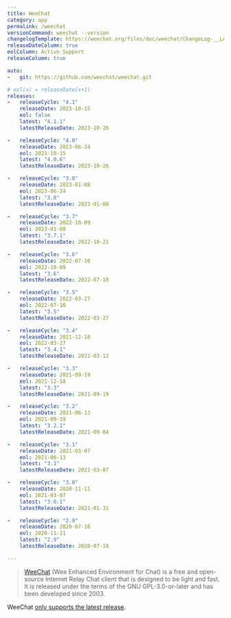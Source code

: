 ```yaml
---
title: WeeChat
category: app
permalink: /weechat
versionCommand: weechat --version
changelogTemplate: https://weechat.org/files/doc/weechat/ChangeLog-__LATEST__.html
releaseDateColumn: true
eolColumn: Active Support
releaseColumn: true

auto:
-   git: https://github.com/weechat/weechat.git

# eol(x) = releaseDate(x+1)
releases:
-   releaseCycle: "4.1"
    releaseDate: 2023-10-15
    eol: false
    latest: "4.1.1"
    latestReleaseDate: 2023-10-26

-   releaseCycle: "4.0"
    releaseDate: 2023-06-24
    eol: 2023-10-15
    latest: "4.0.6"
    latestReleaseDate: 2023-10-26

-   releaseCycle: "3.8"
    releaseDate: 2023-01-08
    eol: 2023-06-24
    latest: "3.8"
    latestReleaseDate: 2023-01-08

-   releaseCycle: "3.7"
    releaseDate: 2022-10-09
    eol: 2023-01-08
    latest: "3.7.1"
    latestReleaseDate: 2022-10-21

-   releaseCycle: "3.6"
    releaseDate: 2022-07-10
    eol: 2022-10-09
    latest: "3.6"
    latestReleaseDate: 2022-07-10

-   releaseCycle: "3.5"
    releaseDate: 2022-03-27
    eol: 2022-07-10
    latest: "3.5"
    latestReleaseDate: 2022-03-27

-   releaseCycle: "3.4"
    releaseDate: 2021-12-18
    eol: 2022-03-27
    latest: "3.4.1"
    latestReleaseDate: 2022-03-13

-   releaseCycle: "3.3"
    releaseDate: 2021-09-19
    eol: 2021-12-18
    latest: "3.3"
    latestReleaseDate: 2021-09-19

-   releaseCycle: "3.2"
    releaseDate: 2021-06-13
    eol: 2021-09-19
    latest: "3.2.1"
    latestReleaseDate: 2021-09-04

-   releaseCycle: "3.1"
    releaseDate: 2021-03-07
    eol: 2021-06-13
    latest: "3.1"
    latestReleaseDate: 2021-03-07

-   releaseCycle: "3.0"
    releaseDate: 2020-11-11
    eol: 2021-03-07
    latest: "3.0.1"
    latestReleaseDate: 2021-01-31

-   releaseCycle: "2.9"
    releaseDate: 2020-07-18
    eol: 2020-11-11
    latest: "2.9"
    latestReleaseDate: 2020-07-18

---
```


> [WeeChat](https://weechat.org) (Wee Enhanced Environment for Chat) is a free and open-source Internet Relay Chat client that is designed to be light and fast. It is released under the terms of the GNU GPL-3.0-or-later and has been developed since 2003. 

WeeChat [only supports the latest release](https://github.com/endoflife-date/endoflife.date/pull/3267#issuecomment-1632930520).
